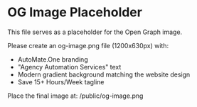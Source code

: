 # OG Image Placeholder

This file serves as a placeholder for the Open Graph image. 

Please create an og-image.png file (1200x630px) with:
- AutoMate.One branding
- "Agency Automation Services" text
- Modern gradient background matching the website design
- Save 15+ Hours/Week tagline

Place the final image at: /public/og-image.png